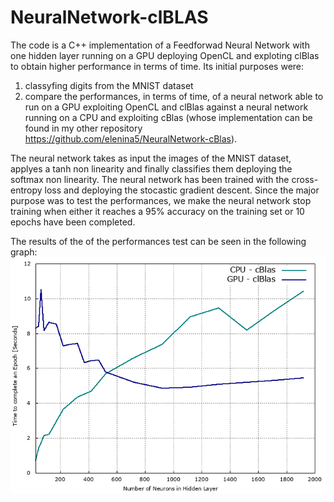 # NeuralNetwork-clBLAS

The code is a C++ implementation of a Feedforwad Neural Network with one hidden layer running on a GPU deploying OpenCL and exploting clBlas to obtain higher performance in terms of time. Its initial purposes were: 
1. classyfing digits from the MNIST dataset
2. compare the performances, in terms of time, of a neural network able to run on a GPU exploiting OpenCL and 
   clBlas against a neural network running on a CPU and exploiting cBlas (whose implementation can be found in my other repository
   https://github.com/elenina5/NeuralNetwork-cBlas).

The neural network takes as input the images of the MNIST dataset, applyes a tanh non linearity and finally classifies them deploying 
the softmax non linearity. The neural network has been trained with the cross-entropy loss and deploying the stocastic gradient descent.
Since the major purpose was to test the 
performances, we make the neural network stop training when either it reaches a 95% accuracy on the training set or 10 epochs have been 
completed. 

The results of the of the performances test can be seen in the following graph: 
![alt text](performanceCPUvsGPU.png)
